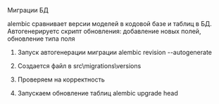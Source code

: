 Миграции БД

alembic сравнивает версии моделей в кодовой базе и таблиц в БД.
Автогенерируетс скрипт обновления: добавление новых полей, обновление типа поля 

1) Запуск автогенерации миграции 
    alembic revision --autogenerate

2) Создается файл в src\migrations\versions

3) Проверяем на корректность

4) Запускаем обновление таблиц
    alembic upgrade head